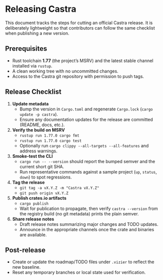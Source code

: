# Releasing Castra

This document tracks the steps for cutting an official Castra release. It is deliberately lightweight so that contributors can follow the same checklist when publishing a new version.

## Prerequisites

- Rust toolchain **1.77** (the project’s MSRV) and the latest stable channel installed via `rustup`.
- A clean working tree with no uncommitted changes.
- Access to the Castra git repository with permission to push tags.

## Release Checklist

1. **Update metadata**
   - Bump the version in `Cargo.toml` and regenerate `Cargo.lock` (`cargo update -p castra`).
   - Ensure any documentation updates for the release are committed (README, docs, etc.).
2. **Verify the build on MSRV**
   - `rustup run 1.77.0 cargo fmt`
   - `rustup run 1.77.0 cargo test`
   - Optionally run `cargo clippy --all-targets --all-features` and address warnings.
3. **Smoke-test the CLI**
   - `cargo run -- --version` should report the bumped semver and the current short git SHA.
   - Run representative commands against a sample project (`up`, `status`, `down`) to spot regressions.
4. **Tag the release**
   - `git tag -a vX.Y.Z -m "Castra vX.Y.Z"`
   - `git push origin vX.Y.Z`
5. **Publish crates.io artifacts**
   - `cargo publish`
   - Wait for publication to propagate, then verify `castra --version` from the registry build (no git metadata) prints the plain semver.
6. **Share release notes**
   - Draft release notes summarizing major changes and TODO updates.
   - Announce in the appropriate channels once the crate and binaries are available.

## Post-release

- Create or update the roadmap/TODO files under `.vizier` to reflect the new baseline.
- Reset any temporary branches or local state used for verification.
